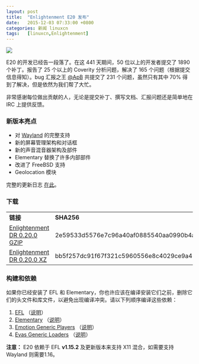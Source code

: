 ```yaml
---
layout: post
title:	"Enlightenment E20 发布"
date:	2015-12-03 07:33:00 +0800 
categories:	新闻 linuxcn 
tags:	[linuxcn,Enlightenment]
---
```



![](/Asserts/Images//attachment/album/201512/02/220827i9pyzhgkep79yxjk.jpg)


E20 的开发已经告一段落了。在这 441 天期间，50 位以上的开发者提交了 1890 个补丁。报告了 25 个以上的 Coverity 分析问题，解决了 165 个问题（根据提交信息得知）。bug 汇报之王 [@ApB](https://phab.enlightenment.org/p/ApB/) 共提交了 231 个问题，虽然只有其中 70% 得到了解决，但是依然为我们帮了大忙。


非常感谢每位做出贡献的人，无论是提交补丁、撰写文档、汇报问题还是简单地在 IRC 上提供反馈。


### 新版本亮点


* 对 [Wayland](https://git.enlightenment.org/core/enlightenment.git/tree/README.wayland) 的完整支持
* 新的屏幕管理架构和对话框
* 新的声音混音器架构及部件
* Elementary 替换了许多内部部件
* 改进了 FreeBSD 支持
* Geolocation 模块


完整的更新日志 [在此](https://git.enlightenment.org/core/enlightenment.git/tree/NEWS?id=v0.20.0)。


### 下载




|  |  |
| --- | --- |
| **链接** | **SHA256** |
| [Enlightenment DR 0.20.0 GZIP](http://download.enlightenment.org/rel/apps/enlightenment/enlightenment-0.20.0.tar.gz) | 2e59533d5576e7c96a40af0885540aa0990b4a5a60b578cf990f6bc5daa365a9 |
| [Enlightenment DR 0.20.0 XZ](http://download.enlightenment.org/rel/apps/enlightenment/enlightenment-0.20.0.tar.xz) | bb5f257dc91f67f321c5960556e8c4029ce9a42aace3e3d4d880986d418d9157 |


### 构建和依赖


如果你已经安装了 EFL 和 Elementary，你也许应该在编译安装它们之前，删除它们的头文件和库文件，以避免出现编译冲突。请以下列顺序编译这些依赖：


1. [EFL](https://phab.enlightenment.org/diffusion/EFL) （[说明](https://git.enlightenment.org/core/efl.git/tree/README)）
2. [Elementary](https://phab.enlightenment.org/diffusion/ELM) （[说明](https://git.enlightenment.org/core/elementary.git/tree/README)）
3. [Emotion Generic Players](https://phab.enlightenment.org/diffusion/EGP) （[说明](https://git.enlightenment.org/core/emotion_generic_players.git/tree/README)）
4. [Evas Generic Loaders](https://phab.enlightenment.org/diffusion/EGL) （[说明](https://git.enlightenment.org/core/evas_generic_loaders.git/tree/README)）


**注意：** E20 依赖于 EFL **v1.15.2** 及更新版本来支持 X11 混合，如需要支持 Wayland 则需要1.16。
